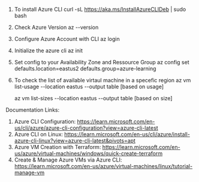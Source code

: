 1. To install Azure CLI 
    curl -sL https://aka.ms/InstallAzureCLIDeb | sudo bash

2. Check Azure Version
    az --version

3. Configure Azure Account with CLI
    az login

4. Initialize the azure cli 
    az init

5. Set config to your Availability Zone and Ressource Group
    az config set defaults.location=eastus2 defaults.group=azure-learning

6. To check the list of available virtaul machine in a specefic region 
    az vm list-usage --location eastus --output table [based on usage]

    az vm list-sizes --location eastus --output table [based on size]


Documentation Links:
1. Azure CLI Configuration: https://learn.microsoft.com/en-us/cli/azure/azure-cli-configuration?view=azure-cli-latest
2. Azure CLI on Linux: https://learn.microsoft.com/en-us/cli/azure/install-azure-cli-linux?view=azure-cli-latest&pivots=apt
3. Azure VM Creation with Terraform: https://learn.microsoft.com/en-us/azure/virtual-machines/windows/quick-create-terraform
4. Create & Manage Azure VMs via Azure CLI: https://learn.microsoft.com/en-us/azure/virtual-machines/linux/tutorial-manage-vm

